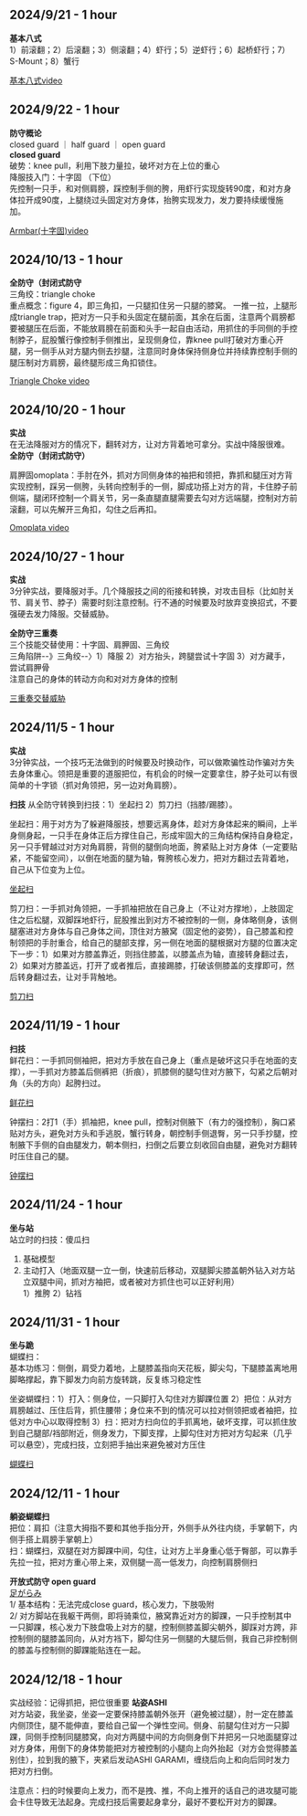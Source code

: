 ## 2024/9/21 - 1 hour  
**基本八式**  
1）前滚翻；2）后滚翻；3）侧滚翻；4）虾行；5）逆虾行；6）起桥虾行；7）S-Mount；8）蟹行  
  
[基本八式video](https://www.bilibili.com/video/BV1Mk4y1p7h5/?vd_source=93891b72d03f240d275d6323d98b24ae
)  

## 2024/9/22 - 1 hour  
**防守概论**  
closed guard ｜ half guard ｜ open guard  
**closed guard**  
破势：knee pull，利用下肢力量拉，破坏对方在上位的重心  
降服技入门：十字固 （下位）  
先控制一只手，和对侧肩膀，踩控制手侧的胯，用虾行实现旋转90度，和对方身体拉开成90度，上腿绕过头固定对方身体，抬胯实现发力，发力要持续缓慢施加。  

[Armbar(十字固)video](https://www.bilibili.com/video/BV1cosTeLES3/?spm_id_from=333.999.0.0&vd_source=93891b72d03f240d275d6323d98b24ae)  
  
## 2024/10/13 - 1 hour  
**全防守（封闭式防守**  
三角绞：triangle choke  
重点概念：figure 4，即三角扣，一只腿扣住另一只腿的膝窝。 一推一拉，上腿形成triangle trap，把对方一只手和头固定在腿前面，其余在后面，注意两个肩膀都要被腿压在后面，不能放肩膀在前面和头手一起自由活动，用抓住的手同侧的手控制脖子，屁股蟹行像控制手侧推出，呈现侧身位，靠knee pull打破对方重心开腿，另一侧手从对方腿内侧去抄腿，注意同时身体保持侧身位并持续靠控制手侧的腿压制对方肩膀，最终腿形成三角扣锁住。  
  
[Triangle Choke video](https://www.bilibili.com/video/BV1qKHWekEiY/?spm_id_from=333.999.0.0&vd_source=93891b72d03f240d275d6323d98b24ae)  
  
## 2024/10/20 - 1 hour  
**实战**  
在无法降服对方的情况下，翻转对方，让对方背着地可拿分。实战中降服很难。  
**全防守（封闭式防守）**  

肩胛固omoplata：手肘在外，抓对方同侧身体的袖把和领把，靠抓和腿压对方背实现控制，踩另一侧胯，头转向控制手的一侧，脚成功搭上对方的背，卡住脖子前侧端，腿闭环控制一个肩关节，另一条直腿直腿需要去勾对方远端腿，控制对方前滚翻，可以先解开三角扣，勾住之后再扣。  
  
[Omoplata video](https://www.bilibili.com/video/BV1Qi4JePEQQ/?spm_id_from=333.999.0.0&vd_source=93891b72d03f240d275d6323d98b24ae)    

## 2024/10/27 - 1 hour 
**实战**   
3分钟实战，要降服对手。几个降服技之间的衔接和转换，对攻击目标（比如肘关节、肩关节、脖子）需要时刻注意控制。行不通的时候要及时放弃变换招式，不要强硬去发力降服。交替威胁。
   
**全防守三重奏**    
三个技能交替使用：十字固、肩胛固、三角绞    
三角陷阱--》三角绞--〉1）降服 2）对方抬头，跨腿尝试十字固 3）对方藏手，尝试肩胛骨    
注意自己的身体的转动方向和对对方身体的控制  
  
[三重奏交替威胁](https://www.bilibili.com/video/BV1K1t5e2EWd/?spm_id_from=333.999.0.0)  

## 2024/11/5 - 1 hour  
**实战**  
3分钟实战，一个技巧无法做到的时候要及时换动作，可以做欺骗性动作骗对方失去身体重心。领把是重要的道服把位，有机会的时候一定要拿住，脖子处可以有很简单的十字锁（抓对角领把，另一边对角肩膀）。  
  
**扫技**
从全防守转换到扫技：1）坐起扫 2）剪刀扫（挡膝/踢膝）。
  
坐起扫：用于对方为了躲避降服技，想要远离身体，趁对方身体起来的瞬间，上半身侧身起，一只手在身体正后方撑住自己，形成牢固大的三角结构保持自身稳定，另一只手臂越过对方对角肩膀，背侧的腿倒向地面，胯紧贴上对方身体（一定要贴紧，不能留空间），以倒在地面的腿为轴，臀胯核心发力，把对方翻过去背着地，自己从下位变为上位。  
  
[坐起扫](https://www.bilibili.com/video/BV1Lbsze9EP7?spm_id_from=333.788.videopod.sections&vd_source=93891b72d03f240d275d6323d98b24ae)  

剪刀扫：一手抓对角领把，一手抓袖把放在自己身上（不让对方撑地），上肢固定住之后松腿，双脚踩地虾行，屁股推出到对方不被控制的一侧，身体略侧身，该侧腿塞进对方身体与自己身体之间，顶住对方腋窝（固定他的姿势），自己膝盖和控制领把的手肘重合，给自己的腿部支撑，另一侧在地面的腿根据对方腿的位置决定下一步：1）如果对方膝盖靠近，则挡住膝盖，以膝盖点为轴，直接转身翻过去，2）如果对方膝盖远，打开了或者推后，直接踢膝，打破该侧膝盖的支撑即可，然后转身翻过去，让对手背触地。  

[剪刀扫](https://www.bilibili.com/video/BV1J52EYuEGY?spm_id_from=333.788.videopod.sections&vd_source=93891b72d03f240d275d6323d98b24ae)  
  
  
## 2024/11/19 - 1 hour  
**扫技**  
鲜花扫：一手抓同侧袖把，把对方手放在自己身上（重点是破坏这只手在地面的支撑），一手抓对方膝盖后侧裤把（折痕），抓膝侧的腿勾住对方腋下，勾紧之后朝对角（头的方向）起胯扫过。  

[鲜花扫](https://www.bilibili.com/video/BV1mm2wYrEGB/?spm_id_from=333.999.0.0)  

钟摆扫：2打1（手）抓袖把，knee pull，控制对侧腋下（有力的强控制），胸口紧贴对方头，避免对方头和手逃脱，蟹行转身，朝控制手侧退臀，另一只手抄腿，控制腋下手侧的自由腿发力，朝本侧扫，扫倒之后要立刻收回自由腿，避免对方翻转时压住自己的腿。  

[钟摆扫](https://www.bilibili.com/video/BV1Si2uYAEiY?spm_id_from=333.788.videopod.sections)
  
  
## 2024/11/24 - 1 hour  
**坐与站**  
站立时的扫技：傻瓜扫  
1. 基础模型
2. 主动打入（地面双腿一立一倒，快速前后移动，双腿脚尖膝盖朝外钻入对方站立双腿中间，抓对方袖把，或者被对方抓住也可以正好利用）  
   1）推胯
   2）钻裆


## 2024/11/31 - 1 hour  
**坐与跪**  
蝴蝶扫：  
基本功练习：侧倒，肩受力着地，上腿膝盖指向天花板，脚尖勾，下腿膝盖离地用脚略撑起，靠下脚发力向前方旋转跳，反复练习稳定性  
  
坐姿蝴蝶扫：1）打入：侧身位，一只脚打入勾住对方脚踝位置 2）把位：从对方肩膀越过、压住后背，抓住腰带；身位来不到的情况可以拉对侧领把或者袖把，拉低对方中心以取得控制 3）扫：把对方扫向位的手抓离地，破坏支撑，可以抓住放到自己腿部/裆部附近，侧身发力，下脚支撑，上脚勾住对方把对方勾起来（几乎可以悬空），完成扫技，立刻把手抽出来避免被对方压住  
  
[蝴蝶扫](https://www.bilibili.com/video/BV1Ur4y177JD/?spm_id_from=333.337.search-card.all.click)  
  
  
## 2024/12/11 - 1 hour  
**躺姿蝴蝶扫**  
把位：肩扣（注意大拇指不要和其他手指分开，外侧手从外往内绕，手掌朝下，内侧手搭上肩膀手掌朝上）  
扫：蝴蝶扫，双腿在对方脚踝中间，勾住，让对方上半身重心低于臀部，可以靠手先拉一拉，把对方重心带上来，双侧腿一高一低发力，向控制肩膀侧扫  
  
**开放式防守 open guard**  
[足がらみ](https://ja.wikipedia.org/wiki/%E8%B6%B3%E7%B7%98)  
1/ 基本结构：无法完成close guard，核心发力，下肢吸附  
2/ 对方脚站在我躯干两侧，即将骑乘位，腋窝靠近对方的脚踝，一只手控制其中一只脚踝，核心发力下肢盘吸上对方的腿，控制侧膝盖脚尖朝外，脚踩对方跨，非控制侧的腿膝盖同向，从对方裆下，脚勾住另一侧腿的大腿后侧，我自己非控制侧的膝盖与控制侧的脚踝能贴连在一起。  


## 2024/12/18 - 1 hour  
实战经验：记得抓把，把位很重要
**站姿ASHI**  
对方站姿，我坐姿，坐姿一定要保持膝盖朝外张开（避免被过腿），肘一定在膝盖内侧顶住，腿不能伸直，要给自己留一个弹性空间。侧身、前腿勾住对方一只脚踝，同侧手控制同腿膝窝，向对方两腿中间的方向侧身倒下并把另一只地面腿穿过对方身体，用倒下的身体势能把对方被控制的小腿向上向外抬起（对方会觉得膝盖别住），拉到我的腋下，夹紧后发动ASHI GARAMI，缠绕后向上和向后同时发力把对方扫倒。  

注意点：扫的时候要向上发力，而不是拽、推，不向上推开的话自己的进攻腿可能会卡住导致无法起身。完成扫技后需要起身拿分，最好不要松开对方的脚踝。  





